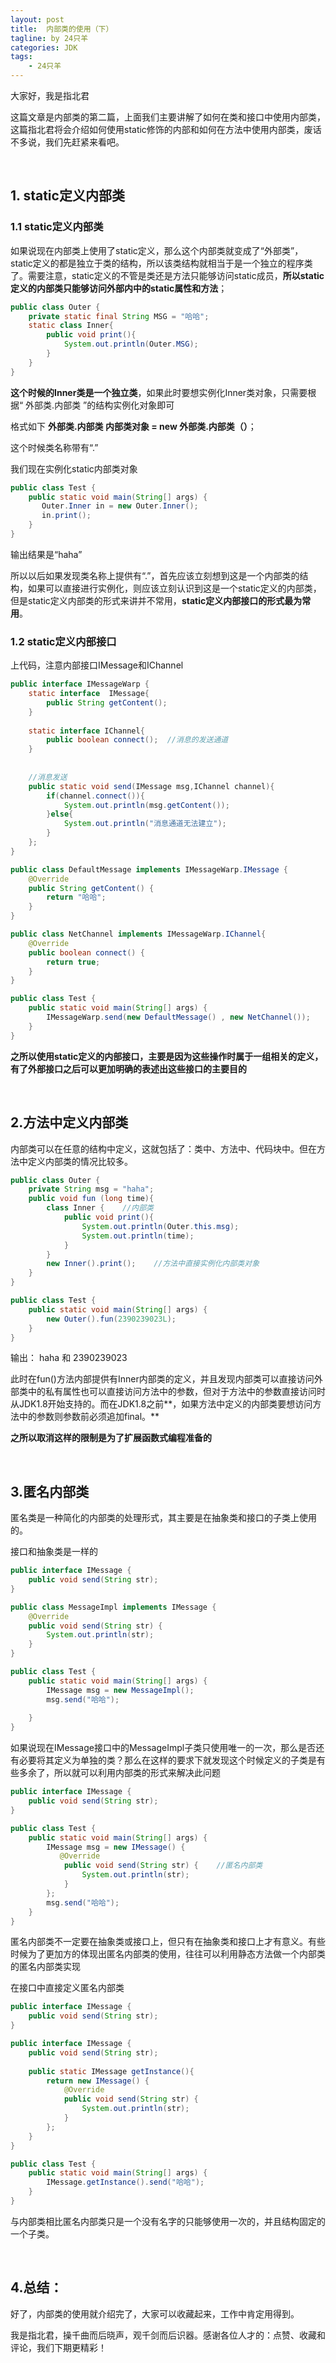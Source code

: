```yaml
---
layout: post
title:  内部类的使用（下）
tagline: by 24只羊
categories: JDK
tags: 
    - 24只羊
---
```


大家好，我是指北君

这篇文章是内部类的第二篇，上面我们主要讲解了如何在类和接口中使用内部类，这篇指北君将会介绍如何使用static修饰的内部和如何在方法中使用内部类，废话不多说，我们先赶紧来看吧。

<!--more-->

<br/>


## 1. static定义内部类

### 1.1 static定义内部类

如果说现在内部类上使用了static定义，那么这个内部类就变成了“外部类”，static定义的都是独立于类的结构，所以该类结构就相当于是一个独立的程序类了。需要注意，static定义的不管是类还是方法只能够访问static成员，**所以static定义的内部类只能够访问外部内中的static属性和方法**；

```java
public class Outer {
    private static final String MSG = "哈哈";
    static class Inner{
        public void print(){
            System.out.println(Outer.MSG);
        }
    }
}
```



**这个时候的Inner类是一个独立类**，如果此时要想实例化Inner类对象，只需要根据“ 外部类.内部类 ”的结构实例化对象即可

格式如下 **外部类.内部类  内部类对象  =  new   外部类.内部类（）**；

这个时候类名称带有“.”

我们现在实例化static内部类对象

```java
public class Test {
    public static void main(String[] args) {
       Outer.Inner in = new Outer.Inner();
       in.print();
    }
}
```



输出结果是“haha”

所以以后如果发现类名称上提供有“.”，首先应该立刻想到这是一个内部类的结构，如果可以直接进行实例化，则应该立刻认识到这是一个static定义的内部类，但是static定义内部类的形式来讲并不常用，**static定义内部接口的形式最为常用**。

### 1.2 static定义内部接口

上代码，注意内部接口IMessage和IChannel

```java
public interface IMessageWarp {
    static interface  IMessage{
        public String getContent();
    }
 
    static interface IChannel{
        public boolean connect();  //消息的发送通道
    }
 
 
    //消息发送
    public static void send(IMessage msg,IChannel channel){
        if(channel.connect()){
            System.out.println(msg.getContent());
        }else{
            System.out.println("消息通道无法建立");
        }
    };   
}
```



```java
public class DefaultMessage implements IMessageWarp.IMessage {
    @Override
    public String getContent() {
        return "哈哈";
    }
}
```



```java
public class NetChannel implements IMessageWarp.IChannel{
    @Override
    public boolean connect() {
        return true;
    }
}
```



```java
public class Test {
    public static void main(String[] args) {
        IMessageWarp.send(new DefaultMessage() , new NetChannel());
    }
}
```



**之所以使用static定义的内部接口，主要是因为这些操作时属于一组相关的定义，有了外部接口之后可以更加明确的表述出这些接口的主要目的**

<br/>


## 2.方法中定义内部类

内部类可以在任意的结构中定义，这就包括了：类中、方法中、代码块中。但在方法中定义内部类的情况比较多。

```java
public class Outer {
    private String msg = "haha";
    public void fun (long time){
        class Inner {    //内部类
            public void print(){
                System.out.println(Outer.this.msg);
                System.out.println(time);
            }
        }
        new Inner().print();    //方法中直接实例化内部类对象
    }
}
```



```java
public class Test {
    public static void main(String[] args) {
        new Outer().fun(2390239023L);
    }
}
```



输出： haha 和 2390239023

此时在fun()方法内部提供有Inner内部类的定义，并且发现内部类可以直接访问外部类中的私有属性也可以直接访问方法中的参数，但对于方法中的参数直接访问时从JDK1.8开始支持的。而在JDK1.8之前**，如果方法中定义的内部类要想访问方法中的参数则参数前必须追加final。**

**之所以取消这样的限制是为了扩展函数式编程准备的**

<br/>

## 3.匿名内部类

匿名类是一种简化的内部类的处理形式，其主要是在抽象类和接口的子类上使用的。

接口和抽象类是一样的

```java
public interface IMessage {
    public void send(String str);
}
```


```java
public class MessageImpl implements IMessage {
    @Override
    public void send(String str) {
        System.out.println(str);
    }
}
```



```java
public class Test {
    public static void main(String[] args) {
        IMessage msg = new MessageImpl();
        msg.send("哈哈");
 
    }
}
```



如果说现在IMessage接口中的MessageImpl子类只使用唯一的一次，那么是否还有必要将其定义为单独的类？那么在这样的要求下就发现这个时候定义的子类是有些多余了，所以就可以利用内部类的形式来解决此问题

```java
public interface IMessage {
    public void send(String str);
}
```


```java
public class Test {
    public static void main(String[] args) {
        IMessage msg = new IMessage() {
           @Override
            public void send(String str) {    //匿名内部类
                System.out.println(str);
            }
        };
        msg.send("哈哈");
    }
}
```



匿名内部类不一定要在抽象类或接口上，但只有在抽象类和接口上才有意义。有些时候为了更加方的体现出匿名内部类的使用，往往可以利用静态方法做一个内部类的匿名内部类实现



在接口中直接定义匿名内部类

```java
public interface IMessage {
    public void send(String str);
}
```



```java
public interface IMessage {
    public void send(String str);
 
    public static IMessage getInstance(){
        return new IMessage() {
            @Override
            public void send(String str) {
                System.out.println(str);
            }
        };
    }
}
```


```java
public class Test {
    public static void main(String[] args) {
        IMessage.getInstance().send("哈哈");
    }
}
```


与内部类相比匿名内部类只是一个没有名字的只能够使用一次的，并且结构固定的一个子类。

<br/>

## **4.总结：**

好了，内部类的使用就介绍完了，大家可以收藏起来，工作中肯定用得到。

我是指北君，操千曲而后晓声，观千剑而后识器。感谢各位人才的：点赞、收藏和评论，我们下期更精彩！
